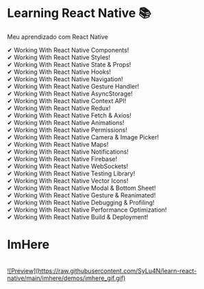 # Learning React Native 📚
 Meu aprendizado com React Native

✔ Working With React Native Components! <br>
✔ Working With React Native Styles! <br>
✔ Working With React Native State & Props! <br>
✔ Working With React Native Hooks! <br>
✔ Working With React Native Navigation! <br>
✔ Working With React Native Gesture Handler! <br>
✔ Working With React Native AsyncStorage! <br>
✔ Working With React Native Context API! <br>
✔ Working With React Native Redux! <br>
✔ Working With React Native Fetch & Axios! <br>
✔ Working With React Native Animations! <br>
✔ Working With React Native Permissions! <br>
✔ Working With React Native Camera & Image Picker! <br>
✔ Working With React Native Maps! <br>
✔ Working With React Native Notifications! <br>
✔ Working With React Native Firebase! <br>
✔ Working With React Native WebSockets! <br>
✔ Working With React Native Testing Library! <br>
✔ Working With React Native Vector Icons! <br>
✔ Working With React Native Modal & Bottom Sheet! <br>
✔ Working With React Native Gesture & Reanimated! <br>
✔ Working With React Native Debugging & Profiling! <br>
✔ Working With React Native Performance Optimization! <br>
✔ Working With React Native Build & Deployment! <br>


<div>

  <h1> ImHere </h1>
  <br/>

  <a href="https://github.com/SyLu4N/learn-react-native">
   ![Preview](https://raw.githubusercontent.com/SyLu4N/learn-react-native/main/imhere/demos/imhere_gif.gif)
  </a>
</div>
<br/>
<br/>

